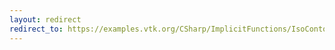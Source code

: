 ```yaml
---
layout: redirect
redirect_to: https://examples.vtk.org/CSharp/ImplicitFunctions/IsoContours/
---
```

